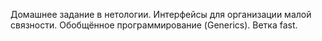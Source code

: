 Домашнее задание в нетологии. Интерфейсы для организации малой связности. Обобщённое программирование (Generics).
Ветка fast.